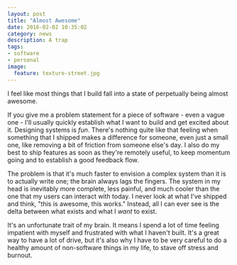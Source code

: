 ```yaml
---
layout: post
title: "Almost Awesome"
date: 2016-02-02 10:35:02
category: news
description: A trap
tags:
- software
- personal
image:
  feature: texture-street.jpg
---
```


I feel like most things that I build fall into a state of perpetually being almost awesome.

If you give me a problem statement for a piece of software - even a vague one - I'll usually quickly establish what I want to build and get excited about it. Designing systems is *fun*. There's nothing quite like that feeling when something that I shipped makes a difference for someone, even just a small one, like removing a bit of friction from someone else's day. I also do my best to ship features as soon as they're remotely useful, to keep momentum going and to establish a good feedback flow.

The problem is that it's much faster to envision a complex system than it is to actually write one; the brain always lags the fingers. The system in my head is inevitably more complete, less painful, and much cooler than the one that my users can interact with today. I never look at what I've shipped and think, "this is awesome, this works." Instead, all I can ever see is the delta between what exists and what I *want* to exist.

It's an unfortunate trait of my brain. It means I spend a lot of time feeling impatient with myself and frustrated with what I haven't built. It's a great way to have a lot of drive, but it's also why I have to be very careful to do a healthy amount of non-software things in my life, to stave off stress and burnout.
